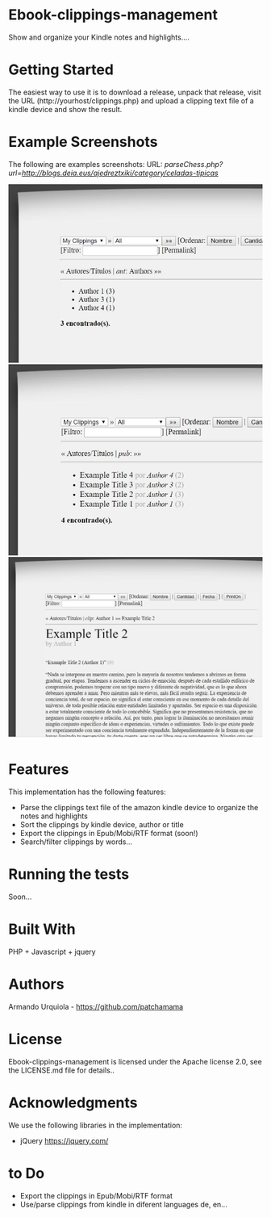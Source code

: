 # Ebook-clippings-management
Show and organize your Kindle notes and highlights....

# Getting Started
The easiest way to use it is to download a release, unpack that release, visit the URL (http://yourhost/clippings.php) and upload a clipping text file of a kindle device and show the result.

# Example Screenshots
The following are examples screenshots:
URL: _parseChess.php?url=http://blogs.deia.eus/ajedreztxiki/category/celadas-tipicas_

![GitHub Logo](/examples/example1.jpg)
![GitHub Logo](/examples/example2.jpg)
![GitHub Logo](/examples/example3.jpg)

# Features
This implementation has the following features:

- Parse the clippings text file of the amazon kindle device to organize the notes and highlights
- Sort the clippings by kindle device, author or title
- Export the clippings in Epub/Mobi/RTF format (soon!)
- Search/filter clippings by words...

# Running the tests
Soon...

# Built With
PHP + Javascript + jquery

# Authors
Armando Urquiola - https://github.com/patchamama

# License
Ebook-clippings-management is licensed under the Apache license 2.0, see the LICENSE.md file for details..

# Acknowledgments
We use the following libraries in the implementation:

- jQuery https://jquery.com/

# to Do
- Export the clippings in Epub/Mobi/RTF format
- Use/parse clippings from kindle in diferent languages de, en...
